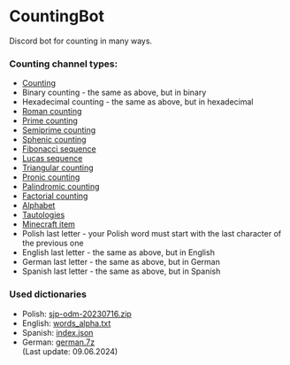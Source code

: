 # CountingBot
Discord bot for counting in many ways.

### Counting channel types:
- [Counting](https://oeis.org/A000027)
- Binary counting - the same as above, but in binary
- Hexadecimal counting - the same as above, but in hexadecimal
- [Roman counting](https://oeis.org/A006968/a006968.txt)
- [Prime counting](https://oeis.org/A000040)
- [Semiprime counting](https://oeis.org/A001358)
- [Sphenic counting](https://oeis.org/A007304)
- [Fibonacci sequence](https://oeis.org/A000045)
- [Lucas sequence](https://oeis.org/A000032)
- [Triangular counting](https://oeis.org/A000217)
- [Pronic counting](https://oeis.org/A002378)
- [Palindromic counting](https://oeis.org/A002113)
- [Factorial counting](https://oeis.org/A000142)
- [Alphabet](https://en.wikipedia.org/wiki/ISO_basic_Latin_alphabet)
- [Tautologies](https://matifilip.w.staszic.waw.pl/)
- [Minecraft item](https://jd.papermc.io/paper/1.20.4/org/bukkit/Material.html)
- Polish last letter - your Polish word must start with the last character of the previous one
- English last letter - the same as above, but in English
- German last letter - the same as above, but in German
- Spanish last letter - the same as above, but in Spanish

### Used dictionaries
- Polish: [sjp-odm-20230716.zip](https://sjp.pl/sl/odmiany/)
- English: [words_alpha.txt](https://github.com/dwyl/english-words/blob/master/words_alpha.txt)
- Spanish: [index.json](https://github.com/words/an-array-of-spanish-words/blob/master/index.json)
- German: [german.7z](https://sourceforge.net/projects/germandict/files/)
<br>(Last update: 09.06.2024)